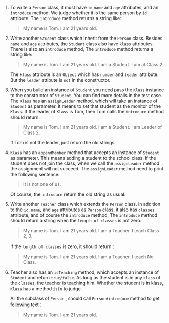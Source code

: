1. To write a `Person` class, it must have `id`,`name` and `age` attributes, 
 and an `introduce` method.
 We judge whether it is the same person by `id` attribute.
 The `introduce` method returns a string like:
    >My name is Tom. I am 21 years old.
    
2. Write another `Student` class which inherit from the `Person` class. 
   Besides `name` and `age` attributes, the `Student` class also have `klass` attributes. 
   There is also an `introduce` method,
   The `introduce` method returns a string like:

    >My name is Tom. I am 21 years old. I am a Student. I am at Class 2.

    The `klass` attribute is an `Object` which has `number` and `leader` attribute.
    But the `leader` attibute is `not` in the constructor.

3. When you build an instance of `Student` you need pass
  the `Klass` instance to the constructor of `Student`.
  You can find more details in the test case.
  The `Klass` has an `assignLeader` method, which will take an instance of `Student` as parameter.
  It means to set that student as the monitor of the `Klass`. 
  If the leader of `Klass` is Tom, then Tom calls the `introduce`
   method should return:

    >My name is Tom. I am 21 years old. I am a Student. I am Leader of Class 2.

    If Tom is not the leader, just return the old strings.

4. `Klass` has an `appendMember` method that accepts an instance of `Student` as parameter.
This means adding a student to the school class.
If the student does not join the class, when we call the `assignLeader` method 
 the assignment will not succeed. The `assignLeader` method need to print the following sentence:

    >It is not one of us.

    Of course, the `introduce` return the old string as usual. 

5. Write another `Teacher` class which extends the `Person` class.
  In addition to the `id`, `name`, and `age` attributes as `Person` class,
  it also has `classes` attribute, and of course the `introduce` method,
  The `introduce` method should return a string when the `length of classes` is not zero:

    >My name is Tom. I am 21 years old. I am a Teacher. I teach Class 2, 3.
    
    If the `length of classes` is zero, it should return：
    
    >My name is Tom. I am 21 years old. I am a Teacher. I teach No Class.

6. Teacher also has an `isTeaching` method, which accepts an instance of `Student` 
   and return `true/false`. 
   As long as the student is in any `klass` of the `classes`, the teacher is teaching him.
   Whether the student is in klass, `Klass` has a method `isIn` to judge. 

    All the subclass of `Person` , should call `Person#introduce` method to get following
    text：
    
    >My name is Tom. I am 21 years old.
